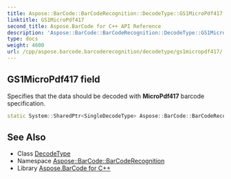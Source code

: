 ```yaml
---
title: Aspose::BarCode::BarCodeRecognition::DecodeType::GS1MicroPdf417 field
linktitle: GS1MicroPdf417
second_title: Aspose.BarCode for C++ API Reference
description: 'Aspose::BarCode::BarCodeRecognition::DecodeType::GS1MicroPdf417 field. Specifies that the data should be decoded with MicroPdf417 barcode specification in C++.'
type: docs
weight: 4600
url: /cpp/aspose.barcode.barcoderecognition/decodetype/gs1micropdf417/
---
```

## GS1MicroPdf417 field


Specifies that the data should be decoded with **MicroPdf417** barcode specification.

```cpp
static System::SharedPtr<SingleDecodeType> Aspose::BarCode::BarCodeRecognition::DecodeType::GS1MicroPdf417
```




## See Also

* Class [DecodeType](../)
* Namespace [Aspose::BarCode::BarCodeRecognition](../../)
* Library [Aspose.BarCode for C++](../../../)
